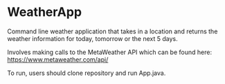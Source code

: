 # WeatherApp

Command line weather application that takes in a location and returns the weather information for today, tomorrow or the next 5 days.

Involves making calls to the MetaWeather API which can be found here: https://www.metaweather.com/api/

To run, users should clone repository and run App.java. 
